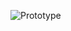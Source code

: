 ![Prototype](https://user-images.githubusercontent.com/69672253/174474716-5984ef86-4470-4621-8bc7-1c265e48d3b9.png)

